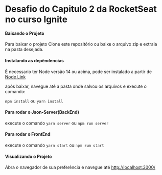 # Desafio do Capitulo 2 da RocketSeat no curso Ignite

#### Baixando o Projeto

Para baixar o projeto Clone este repositório ou baixe o arquivo zip e extraia na pasta desejada.

#### Instalando as depêndencias

É necessario ter Node versão 14 ou acima, pode ser instalado a partir de [Node Link](https://nodejs.org/en/)

após baixar, navegue até a pasta onde salvou os arquivos e execute o comando:

`npm install` ou `yarn install`

#### Para rodar o Json-Server(BackEnd)

execute o comando `yarn server` ou `npm run server`

#### Para rodar o FrontEnd

execute o comando `yarn start` ou `npm run start`

#### Visualizando o Projeto

Abra o navegador de sua preferência e navegue até <http://localhost:3000/>